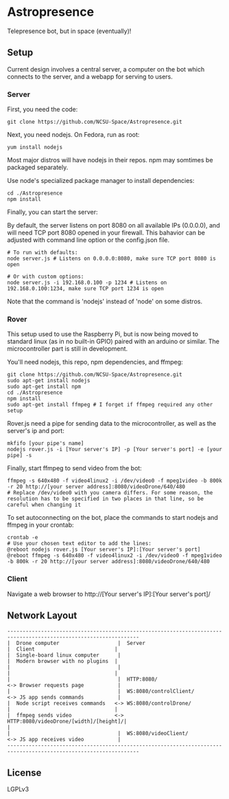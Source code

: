 # Astropresence #

Telepresence bot, but in space (eventually)!

## Setup ##

Current design involves a central server, a computer on the bot which connects to the server, and a webapp for serving to users.

### Server ###

First, you need the code:

~~~
git clone https://github.com/NCSU-Space/Astropresence.git
~~~

Next, you need nodejs.  On Fedora, run as root:

~~~
yum install nodejs
~~~

Most major distros will have nodejs in their repos. npm may somtimes be packaged separately.

Use node's specialized package manager to install dependencies:

~~~
cd ./Astropresence
npm install
~~~

Finally, you can start the server:

By default, the server listens on port 8080 on all available IPs (0.0.0.0), and will need TCP port 8080 opened in your firewall. This bahavior can be adjusted with command line option or the config.json file.

~~~
# To run with defaults:
node server.js # Listens on 0.0.0.0:8080, make sure TCP port 8080 is open

# Or with custom options:
node server.js -i 192.168.0.100 -p 1234 # Listens on 192.168.0.100:1234, make sure TCP port 1234 is open
~~~

Note that the command is 'nodejs' instead of 'node' on some distros.

### Rover ###

This setup used to use the Raspberry Pi, but is now being moved to standard linux (as in no built-in GPIO) paired with an arduino or similar. The microcontroller part is still in development.

You'll need nodejs, this repo, npm dependencies, and ffmpeg:

~~~
git clone https://github.com/NCSU-Space/Astropresence.git
sudo apt-get install nodejs
sudo apt-get install npm
cd ./Astropresence
npm install
sudo apt-get install ffmpeg # I forget if ffmpeg required any other setup
~~~

Rover.js need a pipe for sending data to the microcontroller, as well as the server's ip and port:

~~~
mkfifo [your pipe's name]
nodejs rover.js -i [Your server's IP] -p [Your server's port] -e [your pipe] -s
~~~

Finally, start ffmpeg to send video from the bot:

~~~
ffmpeg -s 640x480 -f video4linux2 -i /dev/video0 -f mpeg1video -b 800k -r 20 http://[your server address]:8080/videoDrone/640/480
# Replace /dev/video0 with you camera differs. For some reason, the resolution has to be specified in two places in that line, so be careful when changing it
~~~

To set autoconnecting on the bot, place the commands to start nodejs and ffmpeg in your crontab:

~~~
crontab -e
# Use your chosen text editor to add the lines:
@reboot nodejs rover.js [Your server's IP]:[Your server's port]
@reboot ffmpeg -s 640x480 -f video4linux2 -i /dev/video0 -f mpeg1video -b 800k -r 20 http://[your server address]:8080/videoDrone/640/480
~~~

### Client ###

Navigate a web browser to http://[Your server's IP]:[Your server's port]/

## Network Layout ##

~~~
-----------------------------------------------------------------------------------------------------------------
|  Drone computer                   |  Server                                |  Client                          |
|  Single-board linux computer      |                                        |  Modern browser with no plugins  |
|                                   |                                        |                                  |
|                                   |  HTTP:8080/                           <-> Browser requests page           |
|                                   |  WS:8080/controlClient/               <-> JS app sends commands           |
|  Node script receives commands   <-> WS:8080/controlDrone/                 |                                  |
|  ffmpeg sends video              <-> HTTP:8080/videoDrone/[width]/[height]/|                                  |
|                                   |  WS:8080/videoClient/                 <-> JS app receives video           |
-----------------------------------------------------------------------------------------------------------------
~~~

## License ##

LGPLv3
